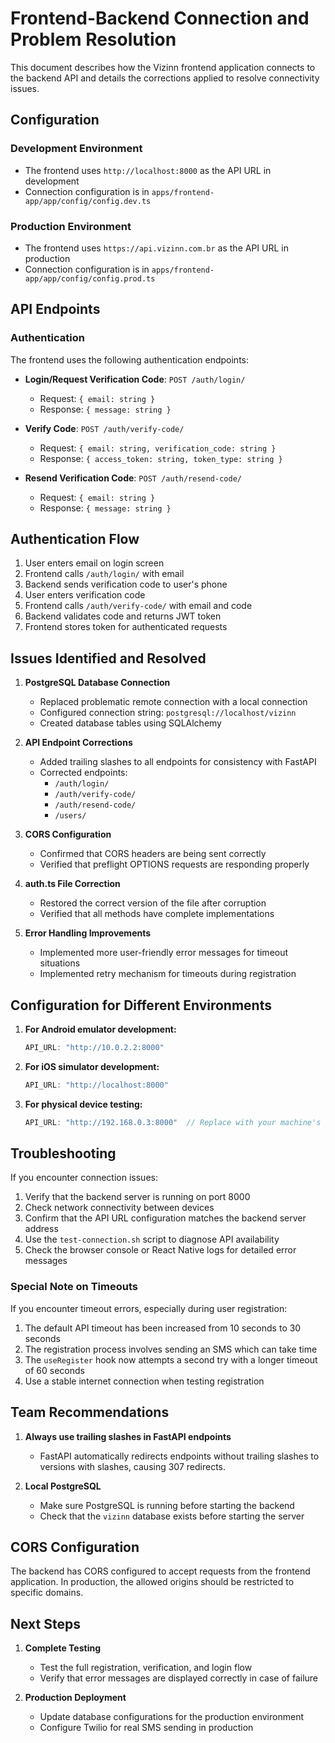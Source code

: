 # Frontend-Backend Connection and Problem Resolution

This document describes how the Vizinn frontend application connects to the backend API and details the corrections applied to resolve connectivity issues.

## Configuration

### Development Environment
- The frontend uses `http://localhost:8000` as the API URL in development
- Connection configuration is in `apps/frontend-app/app/config/config.dev.ts`

### Production Environment
- The frontend uses `https://api.vizinn.com.br` as the API URL in production
- Connection configuration is in `apps/frontend-app/app/config/config.prod.ts`

## API Endpoints

### Authentication

The frontend uses the following authentication endpoints:

- **Login/Request Verification Code**: `POST /auth/login/`
  - Request: `{ email: string }`
  - Response: `{ message: string }`

- **Verify Code**: `POST /auth/verify-code/`
  - Request: `{ email: string, verification_code: string }`
  - Response: `{ access_token: string, token_type: string }`

- **Resend Verification Code**: `POST /auth/resend-code/`
  - Request: `{ email: string }`
  - Response: `{ message: string }`

## Authentication Flow

1. User enters email on login screen
2. Frontend calls `/auth/login/` with email
3. Backend sends verification code to user's phone
4. User enters verification code
5. Frontend calls `/auth/verify-code/` with email and code
6. Backend validates code and returns JWT token
7. Frontend stores token for authenticated requests

## Issues Identified and Resolved

1. **PostgreSQL Database Connection**
   - Replaced problematic remote connection with a local connection
   - Configured connection string: `postgresql://localhost/vizinn`
   - Created database tables using SQLAlchemy

2. **API Endpoint Corrections**
   - Added trailing slashes to all endpoints for consistency with FastAPI
   - Corrected endpoints:
     - `/auth/login/`
     - `/auth/verify-code/`
     - `/auth/resend-code/`
     - `/users/`

3. **CORS Configuration**
   - Confirmed that CORS headers are being sent correctly
   - Verified that preflight OPTIONS requests are responding properly

4. **auth.ts File Correction**
   - Restored the correct version of the file after corruption
   - Verified that all methods have complete implementations

5. **Error Handling Improvements**
   - Implemented more user-friendly error messages for timeout situations
   - Implemented retry mechanism for timeouts during registration

## Configuration for Different Environments

1. **For Android emulator development:**
   ```typescript
   API_URL: "http://10.0.2.2:8000"
   ```

2. **For iOS simulator development:**
   ```typescript
   API_URL: "http://localhost:8000"
   ```

3. **For physical device testing:**
   ```typescript
   API_URL: "http://192.168.0.3:8000"  // Replace with your machine's IP on the network
   ```

## Troubleshooting

If you encounter connection issues:

1. Verify that the backend server is running on port 8000
2. Check network connectivity between devices
3. Confirm that the API URL configuration matches the backend server address
4. Use the `test-connection.sh` script to diagnose API availability
5. Check the browser console or React Native logs for detailed error messages

### Special Note on Timeouts

If you encounter timeout errors, especially during user registration:

1. The default API timeout has been increased from 10 seconds to 30 seconds
2. The registration process involves sending an SMS which can take time
3. The `useRegister` hook now attempts a second try with a longer timeout of 60 seconds
4. Use a stable internet connection when testing registration

## Team Recommendations

1. **Always use trailing slashes in FastAPI endpoints**
   - FastAPI automatically redirects endpoints without trailing slashes to versions with slashes, causing 307 redirects.

2. **Local PostgreSQL**
   - Make sure PostgreSQL is running before starting the backend
   - Check that the `vizinn` database exists before starting the server

## CORS Configuration

The backend has CORS configured to accept requests from the frontend application. In production, the allowed origins should be restricted to specific domains.

## Next Steps

1. **Complete Testing**
   - Test the full registration, verification, and login flow
   - Verify that error messages are displayed correctly in case of failure

2. **Production Deployment**
   - Update database configurations for the production environment
   - Configure Twilio for real SMS sending in production
